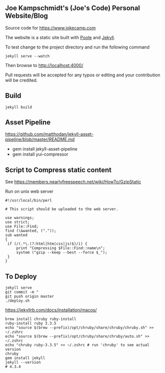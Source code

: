 ## Joe Kampschmidt's (Joe's Code) Personal Website/Blog


Source code for <https://www.jokecamp.com>

The website is a static site built with [Poole](https://github.com/poole/poole) and [Jekyll](http://jekyllrb.com).

To test change to the project directory and run the following command

    jekyll serve --watch

Then browse to <http://localhost:4000/>

Pull requests will be accepted for any typos or editing and your contribution will be credited.

## Build

`jekyll build`

## Asset Pipeline

https://github.com/matthodan/jekyll-asset-pipeline/blob/master/README.md

- gem install jekyll-asset-pipeline
- gem install yui-compressor

## Script to Compress static content

See <https://members.nearlyfreespeech.net/wiki/HowTo/GzipStatic>

Run on unix web server
```
#!/usr/local/bin/perl

# This script should be uploaded to the web server.

use warnings;
use strict;
use File::Find;
find (\&wanted, ("."));
sub wanted
{
 if (/(.*\.(?:html|htm|css|js)$)/i) {
     print "Compressing $File::Find::name\n";
     system ("gzip --keep --best --force $_");
 }
}
```

## To Deploy

```
jekyll serve
git commit -m "
git push origin master
./deploy.sh
```



https://jekyllrb.com/docs/installation/macos/
```
brew install chruby ruby-install
ruby-install ruby 3.3.5
echo "source $(brew --prefix)/opt/chruby/share/chruby/chruby.sh" >> ~/.zshrc
echo "source $(brew --prefix)/opt/chruby/share/chruby/auto.sh" >> ~/.zshrc
echo "chruby ruby-3.3.5" >> ~/.zshrc # run 'chruby' to see actual version
chruby
gem install jekyll
jekyll --version
# 4.3.4
```